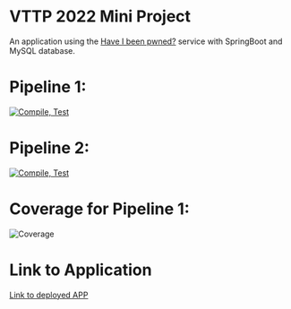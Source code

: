 # VTTP 2022 Mini Project

An application using the [Have I been pwned?](https://haveibeenpwned.com/) service with SpringBoot and MySQL database.

# Pipeline 1:
[![Compile, Test](https://github.com/Aerandire/VTTP-MiniProject/actions/workflows/main.yaml/badge.svg)](https://github.com/Aerandire/VTTP-MiniProject/actions/workflows/main.yaml)


# Pipeline 2:
[![Compile, Test](https://github.com/Aerandire/VTTP-MiniProject/actions/workflows/deploys.yaml/badge.svg)](https://github.com/Aerandire/VTTP-MiniProject/actions/workflows/deploys.yaml)

# Coverage for Pipeline 1:
![Coverage](https://aer.sgp1.digitaloceanspaces.com/coverage/VTTP-MiniProject/jacoco.svg?)

# Link to Application
[Link to deployed APP](https://vttp-miniproj-keefe.herokuapp.com/)
